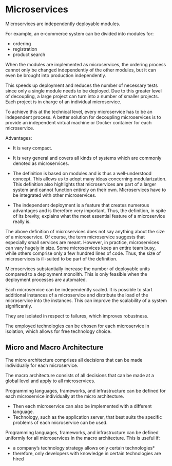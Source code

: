 # Microservices 
Microservices are independently deployable modules.

For example, an e-commerce system can be divided into modules for:
* ordering
* registration
* product search

When the modules are implemented as microservices, the ordering process cannot only be changed independently of the other modules, but it can even be brought into production independently.

This speeds up deployment and reduces the number of necessary tests since only a single module needs to be deployed. Due to this greater level of decoupling, a large project can turn into a number of smaller projects. Each project is in charge of an individual microservice.

To achieve this at the technical level, every microservice has to be an independent process. A better solution for decoupling microservices is to provide an independent virtual machine or Docker container for each microservice.

Advantages:
* It is very compact.

* It is very general and covers all kinds of systems which are commonly denoted as microservices.

* The definition is based on modules and is thus a well-understood concept. This allows us to adopt many ideas concerning modularization. This definition also highlights that microservices are part of a larger system and cannot function entirely on their own. Microservices have to be integrated with other microservices.

* The independent deployment is a feature that creates numerous advantages and is therefore very important. Thus, the definition, in spite of its brevity, explains what the most essential feature of a microservice really is.

The above definition of microservices does not say anything about the size of a microservice. Of course, the term microservice suggests that especially small services are meant. However, in practice, microservices can vary hugely in size. Some microservices keep an entire team busy, while others comprise only a few hundred lines of code. Thus, the size of microservices is ill-suited to be part of the definition.

Microservices substantially increase the number of deployable units compared to a deployment monolith. This is only feasible when the deployment processes are automated.

Each microservice can be independently scaled. It is possible to start additional instances of a microservice and distribute the load of the microservice into the instances. This can improve the scalability of a system significantly.

They are isolated in respect to failures, which improves robustness.

The employed technologies can be chosen for each microservice in isolation, which allows for free technology choice.

## Micro and Macro Architecture
The micro architecture comprises all decisions that can be made individually for each microservice.

The macro architecture consists of all decisions that can be made at a global level and apply to all microservices.

Programming languages, frameworks, and infrastructure can be defined for each microservice individually at the micro architecture.
* Then each microservice can also be implemented with a different language.
* Technology, such as the application server, that best suits the specific problems of each microservice can be used.

Programming languages, frameworks, and infrastructure can be defined uniformly for all microservices in the macro architecture. This is useful if:
* a company’s technology strategy allows only certain technologies* 
* therefore, only developers with knowledge in certain technologies are hired
